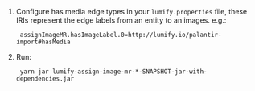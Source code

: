 
1. Configure has media edge types in your `lumify.properties` file, these IRIs represent the edge labels from an entity to an images. e.g.:

        assignImageMR.hasImageLabel.0=http://lumify.io/palantir-import#hasMedia

1. Run:

        yarn jar lumify-assign-image-mr-*-SNAPSHOT-jar-with-dependencies.jar
